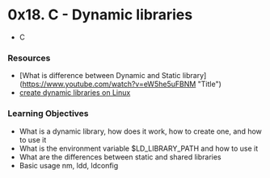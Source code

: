 # __0x18. C - Dynamic libraries__
* C

### __Resources__

*    [What is difference between Dynamic and Static library] (https://www.youtube.com/watch?v=eW5he5uFBNM "Title")
*    [create dynamic libraries on Linux](https://medium.com/@kenneth.ca95/how-to-create-a-dynamic-library-in-c-baa473148d00 "Title")

### __Learning Objectives__


*    What is a dynamic library, how does it work, how to create one, and how to use it
*    What is the environment variable $LD_LIBRARY_PATH and how to use it
*    What are the differences between static and shared libraries
*    Basic usage nm, ldd, ldconfig

